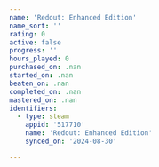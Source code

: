 ```yaml
---
name: 'Redout: Enhanced Edition'
name_sort: ''
rating: 0
active: false
progress: ''
hours_played: 0
purchased_on: .nan
started_on: .nan
beaten_on: .nan
completed_on: .nan
mastered_on: .nan
identifiers:
  - type: steam
    appid: '517710'
    name: 'Redout: Enhanced Edition'
    synced_on: '2024-08-30'

---
```

